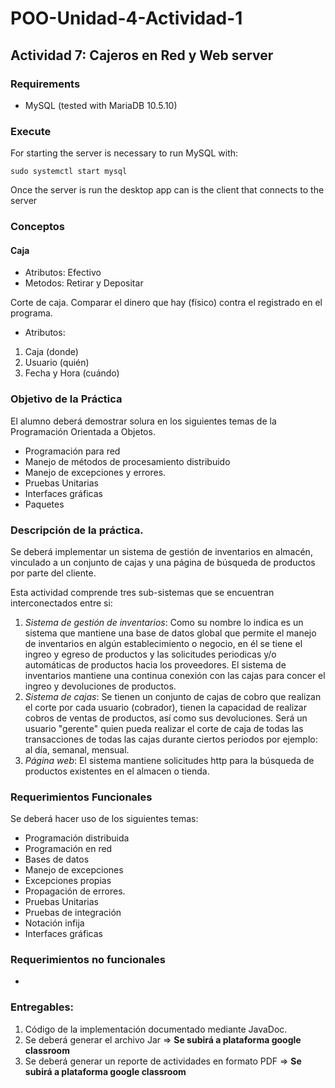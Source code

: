 # POO-Unidad-4-Actividad-1
## Actividad 7: Cajeros en Red y Web server

### Requirements
* MySQL (tested with MariaDB 10.5.10)

### Execute
For starting the server is necessary to run MySQL with:
```
sudo systemctl start mysql
```
Once the server is run the desktop app can is the client that connects to the server

### Conceptos
#### Caja
* Atributos: Efectivo
* Metodos: Retirar y Depositar

Corte de caja. Comparar el dinero que hay (físico) contra el registrado en el programa.
* Atributos:
1. Caja (donde)
2. Usuario (quién)
3. Fecha y Hora (cuándo)


### Objetivo de la Práctica

El alumno deberá demostrar solura en los siguientes temas de la Programación Orientada a Objetos.
  * Programación para red
  * Manejo de métodos de procesamiento distribuido
  * Manejo de excepciones y errores.
  * Pruebas Unitarias
  * Interfaces gráficas
  * Paquetes

### Descripción de la práctica.

Se deberá implementar un sistema de gestión de inventarios en almacén, vinculado a un conjunto de cajas y una página de búsqueda de productos por parte del cliente.

Esta actividad comprende tres sub-sistemas que se encuentran interconectados entre si:

  1. *Sistema de gestión de inventarios*: Como su nombre lo indica es un sistema que mantiene una base de datos global que permite el manejo de inventarios en algún establecimiento o negocio, en él se tiene el ingreo y egreso de productos y las solicitudes periodicas y/o automáticas de productos hacia los proveedores. El sistema de inventarios mantiene una continua conexión con las cajas para concer el ingreo y devoluciones de productos.
  2. *Sistema de cajas*: Se tienen un conjunto de cajas de cobro que realizan el corte por cada usuario (cobrador), tienen la capacidad de realizar cobros de ventas de productos, así como sus devoluciones. Será un usuario "gerente" quien pueda realizar el corte de caja de todas las transacciones de todas las cajas durante ciertos periodos por ejemplo: al día, semanal, mensual.
  3. *Página web*: El sistema mantiene solicitudes http para la búsqueda de productos existentes en el almacen o tienda.

### Requerimientos Funcionales
Se deberá hacer uso de los siguientes temas:

  * Programación distribuida
  * Programación en red
  * Bases de datos
  * Manejo de excepciones
  * Excepciones propias
  * Propagación de errores.
  * Pruebas Unitarias
  * Pruebas de integración
  * Notación infija
  * Interfaces gráficas

### Requerimientos no funcionales

  * 

### Entregables:

  1. Código de la implementación documentado mediante JavaDoc.
  2. Se deberá generar el archivo Jar => **Se subirá a plataforma google classroom**
  3. Se deberá generar un reporte de actividades en formato PDF => **Se subirá a plataforma google classroom**
